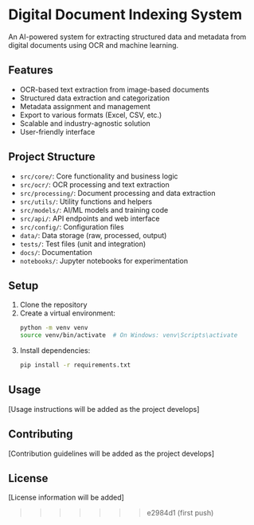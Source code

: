 # Digital Document Indexing System

An AI-powered system for extracting structured data and metadata from digital documents using OCR and machine learning.

## Features

- OCR-based text extraction from image-based documents
- Structured data extraction and categorization
- Metadata assignment and management
- Export to various formats (Excel, CSV, etc.)
- Scalable and industry-agnostic solution
- User-friendly interface

## Project Structure

- `src/core/`: Core functionality and business logic
- `src/ocr/`: OCR processing and text extraction
- `src/processing/`: Document processing and data extraction
- `src/utils/`: Utility functions and helpers
- `src/models/`: AI/ML models and training code
- `src/api/`: API endpoints and web interface
- `src/config/`: Configuration files
- `data/`: Data storage (raw, processed, output)
- `tests/`: Test files (unit and integration)
- `docs/`: Documentation
- `notebooks/`: Jupyter notebooks for experimentation

## Setup

1. Clone the repository
2. Create a virtual environment:
   ```bash
   python -m venv venv
   source venv/bin/activate  # On Windows: venv\Scripts\activate
   ```
3. Install dependencies:
   ```bash
   pip install -r requirements.txt
   ```

## Usage

[Usage instructions will be added as the project develops]

## Contributing

[Contribution guidelines will be added as the project develops]

## License

[License information will be added]
>>>>>>> e2984d1 (first push)
